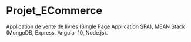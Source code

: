 # Projet_ECommerce
Application de vente de livres (Single Page Application SPA), MEAN Stack (MongoDB, Express, Angular 10, Node.js).
